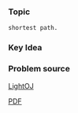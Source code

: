 
### Topic

    shortest path.


### Key Idea



### Problem source

[LightOJ](http://lightoj.com/volume_showproblem.php?problem=1379)

[PDF](http://lightoj.com/volume_showproblem.php?problem=1379&language=english&type=pdf)

